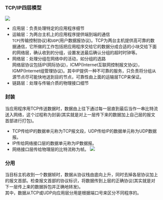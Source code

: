 ### TCP/IP四层模型
![](http://wx3.sinaimg.cn/large/abf82c72ly1fnwcky5v3hj208m04z74g.jpg)
- 应用层：负责处理特定的应用程序细节
- 运输层：为两台主机上的应用程序提供端到端的通信   
    `TCP`(传输控制协议)和`UDP`(用户数据报协议)。TCP为两台主机提供高可靠的数据通信，它所做的工作包括把应用程序交给它的数据分成合适的小块交给下面的网络层，确认收到的分组，设置发送最后确认分组的超时时钟等。
- 网络层：处理分组在网络中的活动，如分组的选路   
    网络层协议包括IP(网际协议)，ICMP(Internet互联网控制报文协议)，IGMP(Internet组管理协议)。其中IP提供一种不可靠的服务，只负责将分组从源节点尽可能快地送到目的节点，可靠性由上面的运输层TCP来保证。
- 链路层：处理与传输介质的物理接口细节

### 封装
当应用程序用TCP传送数据时，数据由上往下通过每一层直到最后当作一串比特流送入网络，这个过程称为封装(其实就是对上一层传下来的数据加上自己层的报文首部进行打包)。
- TCP传给IP的数据单元称为TCP报文段，UDP传给IP的数据单元称为UDP数据报。
- IP传给网络接口层的数据单元称为IP数据报。
- 网络接口层传给物理层的比特流称为帧。
![](http://wx1.sinaimg.cn/large/abf82c72ly1fnwdhfpvndj20gy0c1aax.jpg)

### 分用
当目标主机收到一个数据帧时，数据从协议栈由底向上升，同时去掉各层协议加上的报文首部。检查报文首部的协议标识，将数据传到上层的正确协议(其实就是对下一层传上来的数据拆包并正确地转发)。   
其中，数据从TCP或UDP向应用层分用是根据端口号来区分不同程序的。
